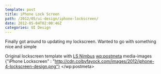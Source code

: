 ```yaml
---
template: post
title: iPhone Lock Screen
path: /2012/05/ui-design/iphone-lockscreen/
date: 2012-05-04T02:00:46Z
categories: UI Design
---
```

Finally got around to updating my lockscreen. Wanted to go with something nice and simple

Original lockscreen template with <a title="LS Nimbus" href="http://technouse.deviantart.com/art/LS-Nimbus-190421722">LS Nimbus</a>
        <wp:postmeta>
            media-images
            {"iPhone Lockscreen" : "http://cdn.colbyfayock.com/images/2012/iphone-4-lockscreen-design.png"}
        </wp:postmeta>
    </item>